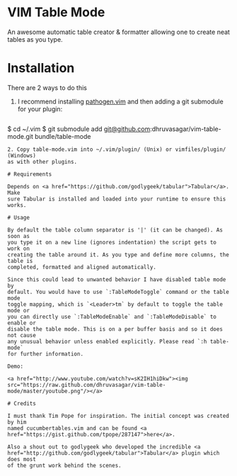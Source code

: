 # VIM Table Mode

An awesome automatic table creator & formatter allowing one to create neat
tables as you type.

# Installation

There are 2 ways to do this

1. I recommend installing <a
   href="https://github.com/tpope/vim-pathogen">pathogen.vim</a> and then
   adding a git submodule for your plugin:

   ```sh
$ cd ~/.vim
$ git submodule add git@github.com:dhruvasagar/vim-table-mode.git bundle/table-mode
   ```
2. Copy table-mode.vim into ~/.vim/plugin/ (Unix) or vimfiles/plugin/ (Windows)
   as with other plugins.

# Requirements

Depends on <a href="https://github.com/godlygeek/tabular">Tabular</a>. Make
sure Tabular is installed and loaded into your runtime to ensure this works.

# Usage

By default the table column separator is '|' (it can be changed). As soon as
you type it on a new line (ignores indentation) the script gets to work on
creating the table around it. As you type and define more columns, the table is
completed, formatted and aligned automatically.

Since this could lead to unwanted behavior I have disabled table mode by
default. You would have to use `:TableModeToggle` command or the table mode
toggle mapping, which is `<Leader>tm` by default to toggle the table mode or
you can directly use `:TableModeEnable` and `:TableModeDisable` to enable or
disable the table mode. This is on a per buffer basis and so it does not cause
any unusual behavior unless enabled explicitly. Please read `:h table-mode`
for further information.

Demo:

<a href="http://www.youtube.com/watch?v=sK2IH1hiDkw"><img
src="https://raw.github.com/dhruvasagar/vim-table-mode/master/youtube.png"/></a>

# Credits

I must thank Tim Pope for inspiration. The initial concept was created by him
named cucumbertables.vim and can be found <a
href="https://gist.github.com/tpope/287147">here</a>.

Also a shout out to godlygeek who developed the incredible <a
href="http://github.com/godlygeek/tabular">Tabular</a> plugin which does most
of the grunt work behind the scenes.
